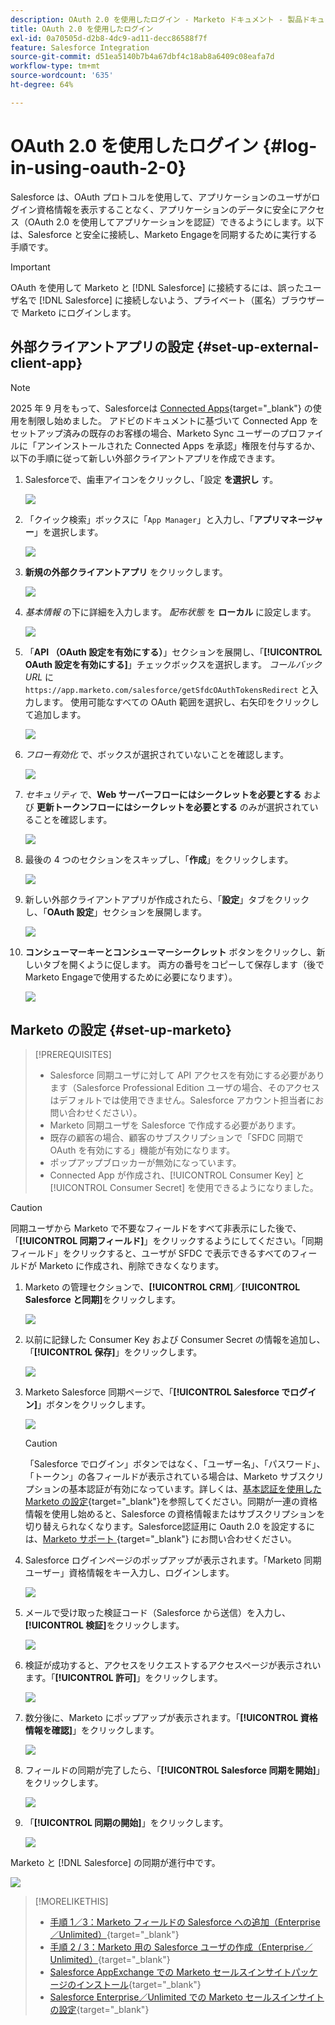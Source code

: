 ```yaml
---
description: OAuth 2.0 を使用したログイン - Marketo ドキュメント - 製品ドキュメント
title: OAuth 2.0 を使用したログイン
exl-id: 0a70505d-d2b8-4dc9-ad11-decc86588f7f
feature: Salesforce Integration
source-git-commit: d51ea5140b7b4a67dbf4c18ab8a6409c08eafa7d
workflow-type: tm+mt
source-wordcount: '635'
ht-degree: 64%

---
```


# OAuth 2.0 を使用したログイン {#log-in-using-oauth-2-0}

Salesforce は、OAuth プロトコルを使用して、アプリケーションのユーザがログイン資格情報を表示することなく、アプリケーションのデータに安全にアクセス（OAuth 2.0 を使用してアプリケーションを認証）できるようにします。以下は、Salesforce と安全に接続し、Marketo Engageを同期するために実行する手順です。

>[!IMPORTANT]
>
>OAuth を使用して Marketo と [!DNL Salesforce] に接続するには、誤ったユーザ名で [!DNL Salesforce] に接続しないよう、プライベート（匿名）ブラウザーで Marketo にログインします。

## 外部クライアントアプリの設定 {#set-up-external-client-app}

>[!NOTE]
>
>2025 年 9 月をもって、Salesforceは [Connected Apps](https://help.salesforce.com/s/articleView?id=005132365&type=1){target="_blank"} の使用を制限し始めました。 アドビのドキュメントに基づいて Connected App をセットアップ済みの既存のお客様の場合、Marketo Sync ユーザーのプロファイルに「アンインストールされた Connected Apps を承認」権限を付与するか、以下の手順に従って新しい外部クライアントアプリを作成できます。

1. Salesforceで、歯車アイコンをクリックし、「設定 **を選択し** す。

   ![](assets/log-in-using-oauth-1.png)

1. 「クイック検索」ボックスに「`App Manager`」と入力し、「**アプリマネージャー**」を選択します。

   ![](assets/log-in-using-oauth-2.png)

1. **新規の外部クライアントアプリ** をクリックします。

   ![](assets/log-in-using-oauth-3.png)

1. _基本情報_ の下に詳細を入力します。 _配布状態_ を **ローカル** に設定します。

   ![](assets/log-in-using-oauth-4.png)

1. 「**API （OAuth 設定を有効にする）**」セクションを展開し、「**[!UICONTROL OAuth 設定を有効にする]**」チェックボックスを選択します。 _コールバック URL_ に `https://app.marketo.com/salesforce/getSfdcOAuthTokensRedirect` と入力します。 使用可能なすべての OAuth 範囲を選択し、右矢印をクリックして追加します。

   ![](assets/log-in-using-oauth-5.png)

1. _フロー有効化_ で、ボックスが選択されていないことを確認します。

   ![](assets/log-in-using-oauth-6.png)

1. _セキュリティ_ で、**Web サーバーフローにはシークレットを必要とする** および **更新トークンフローにはシークレットを必要とする** のみが選択されていることを確認します。

   ![](assets/log-in-using-oauth-7.png)

1. 最後の 4 つのセクションをスキップし、「**作成**」をクリックします。

   ![](assets/log-in-using-oauth-8.png)

1. 新しい外部クライアントアプリが作成されたら、「**設定**」タブをクリックし、「**OAuth 設定**」セクションを展開します。

   ![](assets/log-in-using-oauth-9.png)

1. **コンシューマーキーとコンシューマーシークレット** ボタンをクリックし、新しいタブを開くように促します。 両方の番号をコピーして保存します（後でMarketo Engageで使用するために必要になります）。

   ![](assets/log-in-using-oauth-10.png)

## Marketo の設定 {#set-up-marketo}

>[!PREREQUISITES]
>
>* Salesforce 同期ユーザに対して API アクセスを有効にする必要があります（Salesforce Professional Edition ユーザの場合、そのアクセスはデフォルトでは使用できません。Salesforce アカウント担当者にお問い合わせください）。
>* Marketo 同期ユーザを Salesforce で作成する必要があります。
>* 既存の顧客の場合、顧客のサブスクリプションで「SFDC 同期で OAuth を有効にする」機能が有効になります。
>* ポップアップブロッカーが無効になっています。
>* Connected App が作成され、[!UICONTROL Consumer Key] と [!UICONTROL Consumer Secret] を使用できるようになりました。

>[!CAUTION]
>
>同期ユーザから Marketo で不要なフィールドをすべて非表示にした後で、「**[!UICONTROL 同期フィールド]**」をクリックするようにしてください。「同期フィールド」をクリックすると、ユーザが SFDC で表示できるすべてのフィールドが Marketo に作成され、削除できなくなります。

1. Marketo の管理セクションで、**[!UICONTROL CRM]**／**[!UICONTROL Salesforce と同期]**&#x200B;をクリックします。

   ![](assets/log-in-using-oauth-11.png)

1. 以前に記録した Consumer Key および Consumer Secret の情報を追加し、「**[!UICONTROL 保存]**」をクリックします。

   ![](assets/log-in-using-oauth-12.png)

1. Marketo Salesforce 同期ページで、「**[!UICONTROL Salesforce でログイン]**」ボタンをクリックします。

   ![](assets/log-in-using-oauth-13.png)

   >[!CAUTION]
   >
   >「Salesforce でログイン」ボタンではなく、「ユーザー名」、「パスワード」、「トークン」の各フィールドが表示されている場合は、Marketo サブスクリプションの基本認証が有効になっています。詳しくは、[基本認証を使用した Marketo の設定](/help/marketo/product-docs/crm-sync/salesforce-sync/setup/enterprise-unlimited-edition/step-3-of-3-connect-marketo-and-salesforce-enterprise-unlimited.md){target="_blank"}を参照してください。同期が一連の資格情報を使用し始めると、Salesforce の資格情報またはサブスクリプションを切り替えられなくなります。Salesforce認証用に Oauth 2.0 を設定するには、[Marketo サポート ](https://nation.marketo.com/t5/support/ct-p/Support){target="_blank"} にお問い合わせください。

1. Salesforce ログインページのポップアップが表示されます。「Marketo 同期ユーザー」資格情報をキー入力し、ログインします。

   ![](assets/log-in-using-oauth-14.png)

1. メールで受け取った検証コード（Salesforce から送信）を入力し、**[!UICONTROL 検証]**&#x200B;をクリックします。

   ![](assets/log-in-using-oauth-15.png)

1. 検証が成功すると、アクセスをリクエストするアクセスページが表示されいます。「**[!UICONTROL 許可]**」をクリックします。

   ![](assets/log-in-using-oauth-16.png)

1. 数分後に、Marketo にポップアップが表示されます。「**[!UICONTROL 資格情報を確認]**」をクリックします。

   ![](assets/log-in-using-oauth-17.png)

1. フィールドの同期が完了したら、「**[!UICONTROL Salesforce 同期を開始]**」をクリックします。

   ![](assets/log-in-using-oauth-18.png)

1. 「**[!UICONTROL 同期の開始]**」をクリックします。

   ![](assets/log-in-using-oauth-19.png)

Marketo と [!DNL Salesforce] の同期が進行中です。

![](assets/log-in-using-oauth-20.png)

>[!MORELIKETHIS]
>
>* [手順 1／3：Marketo フィールドの Salesforce への追加（Enterprise／Unlimited）](/help/marketo/product-docs/crm-sync/salesforce-sync/setup/enterprise-unlimited-edition/step-1-of-3-add-marketo-fields-to-salesforce-enterprise-unlimited.md){target="_blank"}
>* [手順 2 / 3：Marketo 用の Salesforce ユーザの作成（Enterprise／Unlimited）](/help/marketo/product-docs/crm-sync/salesforce-sync/setup/enterprise-unlimited-edition/step-2-of-3-create-a-salesforce-user-for-marketo-enterprise-unlimited.md){target="_blank"}
>* [Salesforce AppExchange での Marketo セールスインサイトパッケージのインストール](/help/marketo/product-docs/marketo-sales-insight/msi-for-salesforce/installation/install-marketo-sales-insight-package-in-salesforce-appexchange.md){target="_blank"}
>* [Salesforce Enterprise／Unlimited での Marketo セールスインサイトの設定](/help/marketo/product-docs/marketo-sales-insight/msi-for-salesforce/configuration/configure-marketo-sales-insight-in-salesforce-enterprise-unlimited.md){target="_blank"}
